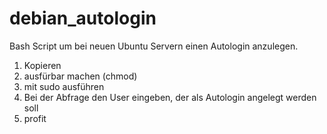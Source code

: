 # debian_autologin
Bash Script um bei neuen Ubuntu Servern einen Autologin anzulegen.

1. Kopieren
2. ausfürbar machen (chmod)
3. mit sudo ausführen
4. Bei der Abfrage den User eingeben, der als Autologin angelegt werden soll
5. profit
